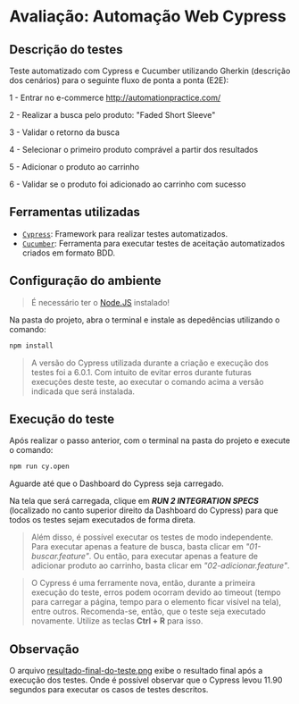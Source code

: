 # Avaliação: Automação Web Cypress

## Descrição do testes

Teste automatizado com Cypress e Cucumber utilizando Gherkin (descrição dos cenários) para o seguinte fluxo de ponta a ponta (E2E):

1 - Entrar no e-commerce http://automationpractice.com/

2 - Realizar a busca pelo produto: "Faded Short Sleeve"

3 - Validar o retorno da busca

4 - Selecionar o primeiro produto comprável a partir dos resultados

5 - Adicionar o produto ao carrinho

6 - Validar se o produto foi adicionado ao carrinho com sucesso

## Ferramentas utilizadas

- [`Cypress`](https://on.cypress.io): Framework para realizar testes automatizados.
- [`Cucumber`](https://cucumber.io/): Ferramenta para executar testes de aceitação automatizados criados em formato BDD.

## Configuração do ambiente

> É necessário ter o [Node.JS](https://nodejs.org/en/download/) instalado!

Na pasta do projeto, abra o terminal e instale as depedências utilizando o comando:

```bash
npm install
```

> A versão do Cypress utilizada durante a criação e execução dos testes foi a 6.0.1. Com intuito de evitar erros durante futuras execuções deste teste, ao executar o comando acima a versão indicada que será instalada.

## Execução do teste

Após realizar o passo anterior, com o terminal na pasta do projeto e execute o comando:

```bash
npm run cy.open
```

Aguarde até que o Dashboard do Cypress seja carregado.

Na tela que será carregada, clique em **_RUN 2 INTEGRATION SPECS_** (localizado no canto superior direito da Dashboard do Cypress) para que todos os testes sejam executados de forma direta.

> Além disso, é possível executar os testes de modo independente. Para executar apenas a feature de busca, basta clicar em *"01-buscar.feature"*. Ou então, para executar apenas a feature de adicionar produto ao carrinho, basta clicar em *"02-adicionar.feature"*.

> O Cypress é uma ferramente nova, então, durante a primeira execução do teste, erros podem ocorram devido ao timeout (tempo para carregar a página, tempo para o elemento ficar visível na tela), entre outros. Recomenda-se, então, que o teste seja executado novamente. Utilize as teclas **Ctrl + R** para isso.

## Observação

O arquivo [resultado-final-do-teste.png](./resultado-final-do-teste.PNG) exibe o resultado final após a execução dos testes. Onde é possível observar que o Cypress levou 11.90 segundos para executar os casos de testes descritos.